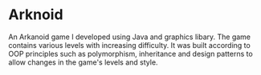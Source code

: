 # Arknoid
An Arkanoid game I developed using Java and graphics libary. The game contains various levels with increasing difficulty. It was built according to OOP principles such as polymorphism, inheritance and design patterns to allow changes in the game's levels and style.
